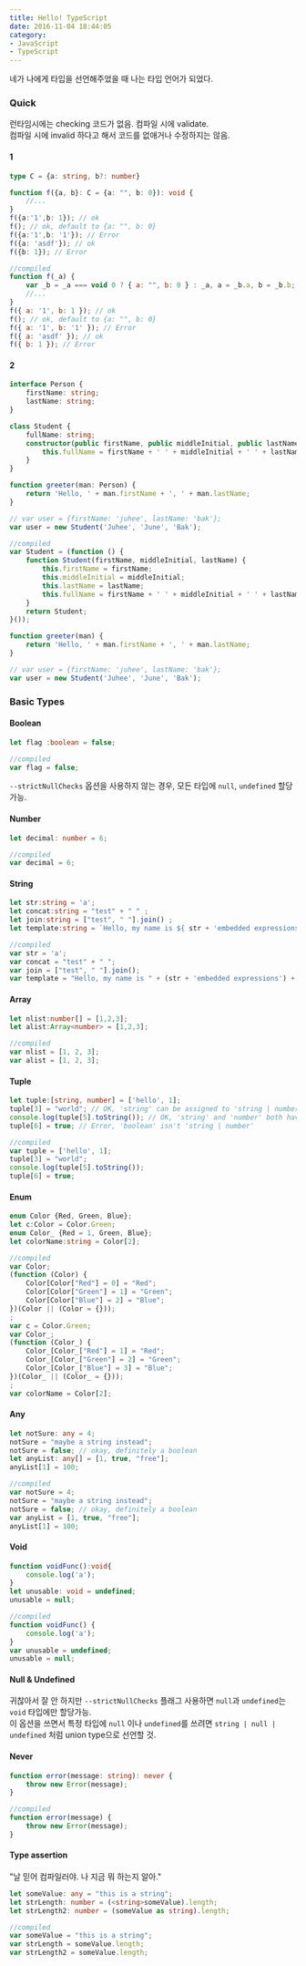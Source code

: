 ```yaml
---
title: Hello! TypeScript
date: 2016-11-04 18:44:05
category:
- JavaScript
- TypeScript
---
```


네가 나에게 타입을 선언해주었을 때 나는 타입 언어가 되었다. 

### Quick

런타임시에는 checking 코드가 없음. 컴파일 시에 validate.  
컴파일 시에 invalid 하다고 해서 코드를 없애거나 수정하지는 않음. 

#### 1
```ts
type C = {a: string, b?: number}

function f({a, b}: C = {a: "", b: 0}): void {
    //...
}
f({a:'1',b: 1}); // ok
f(); // ok, default to {a: "", b: 0}
f({a:'1',b: '1'}); // Error
f({a: 'asdf'}); // ok
f({b: 1}); // Error
```
```js
//compiled
function f(_a) {
    var _b = _a === void 0 ? { a: "", b: 0 } : _a, a = _b.a, b = _b.b;
    //...
}
f({ a: '1', b: 1 }); // ok
f(); // ok, default to {a: "", b: 0}
f({ a: '1', b: '1' }); // Error
f({ a: 'asdf' }); // ok
f({ b: 1 }); // Error
```

#### 2

```ts
interface Person {
    firstName: string;
    lastName: string;
}

class Student {
    fullName: string;
    constructor(public firstName, public middleInitial, public lastName) {
        this.fullName = firstName + ' ' + middleInitial + ' ' + lastName;
    }
}

function greeter(man: Person) {
    return 'Hello, ' + man.firstName + ', ' + man.lastName;
}

// var user = {firstName: 'juhee', lastName: 'bak'};
var user = new Student('Juhee', 'June', 'Bak');
```
```js
//compiled
var Student = (function () {
    function Student(firstName, middleInitial, lastName) {
        this.firstName = firstName;
        this.middleInitial = middleInitial;
        this.lastName = lastName;
        this.fullName = firstName + ' ' + middleInitial + ' ' + lastName;
    }
    return Student;
}());

function greeter(man) {
    return 'Hello, ' + man.firstName + ', ' + man.lastName;
}

// var user = {firstName: 'juhee', lastName: 'bak'};
var user = new Student('Juhee', 'June', 'Bak');
```

### Basic Types
#### Boolean
```ts
let flag :boolean = false;
```
```js
//compiled
var flag = false;
```

`--strictNullChecks` 옵션을 사용하지 않는 경우, 모든 타입에 `null`, `undefined` 할당 가능.
#### Number
```ts
let decimal: number = 6;
```
```js
//compiled
var decimal = 6;
```
#### String
```ts
let str:string = 'a';
let concat:string = "test" + " " ;
let join:string = ["test", " "].join() ;
let template:string = `Hello, my name is ${ str + 'embedded expressions' }.`;
```
```js
//compiled
var str = 'a';
var concat = "test" + " ";
var join = ["test", " "].join();
var template = "Hello, my name is " + (str + 'embedded expressions') + ".";
```
#### Array
```ts
let nlist:number[] = [1,2,3];
let alist:Array<number> = [1,2,3];
```
```js
//compiled
var nlist = [1, 2, 3];
var alist = [1, 2, 3];
```
#### Tuple
```ts
let tuple:[string, number] = ['hello', 1];
tuple[3] = "world"; // OK, 'string' can be assigned to 'string | number'
console.log(tuple[5].toString()); // OK, 'string' and 'number' both have 'toString'
tuple[6] = true; // Error, 'boolean' isn't 'string | number'
```
```js
//compiled
var tuple = ['hello', 1];
tuple[3] = "world";
console.log(tuple[5].toString());
tuple[6] = true;
```
#### Enum
```ts
enum Color {Red, Green, Blue};
let c:Color = Color.Green;
enum Color_ {Red = 1, Green, Blue};
let colorName:string = Color[2];
```
```js
//compiled
var Color;
(function (Color) {
    Color[Color["Red"] = 0] = "Red";
    Color[Color["Green"] = 1] = "Green";
    Color[Color["Blue"] = 2] = "Blue";
})(Color || (Color = {}));
;
var c = Color.Green;
var Color_;
(function (Color_) {
    Color_[Color_["Red"] = 1] = "Red";
    Color_[Color_["Green"] = 2] = "Green";
    Color_[Color_["Blue"] = 3] = "Blue";
})(Color_ || (Color_ = {}));
;
var colorName = Color[2];
```
#### Any
```ts
let notSure: any = 4;
notSure = "maybe a string instead";
notSure = false; // okay, definitely a boolean
let anyList: any[] = [1, true, "free"];
anyList[1] = 100;
```
```js
//compiled
var notSure = 4;
notSure = "maybe a string instead";
notSure = false; // okay, definitely a boolean
var anyList = [1, true, "free"];
anyList[1] = 100;
```
#### Void
```ts
function voidFunc():void{
    console.log('a');
}
let unusable: void = undefined;
unusable = null;
```
```js
//compiled
function voidFunc() {
    console.log('a');
}
var unusable = undefined;
unusable = null;
```
#### Null & Undefined
귀찮아서 잘 안 하지만 `--strictNullChecks` 플래그 사용하면 `null`과 `undefined`는 `void` 타입에만 할당가능.  
이 옵션을 쓰면서 특정 타입에 `null` 이나 `undefined`를 쓰려면 `string | null | undefined` 처럼 union type으로 선언할 것.

#### Never
```ts
function error(message: string): never {
    throw new Error(message);
}
```
```js
//compiled
function error(message) {
    throw new Error(message);
}
```
#### Type assertion
"날 믿어 컴파일러야. 나 지금 뭐 하는지 알아."  

```ts
let someValue: any = "this is a string";
let strLength: number = (<string>someValue).length;
let strLength2: number = (someValue as string).length;
```
```js
//compiled
var someValue = "this is a string";
var strLength = someValue.length;
var strLength2 = someValue.length;
```